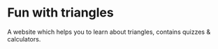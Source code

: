 # Fun with triangles
 A website which helps you to learn about triangles, contains quizzes & calculators.
